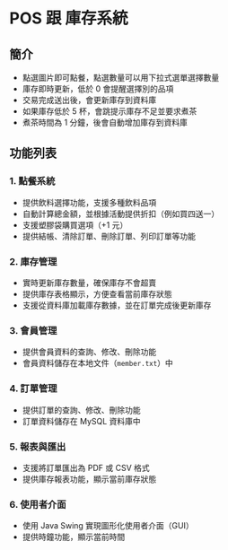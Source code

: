 # POS 跟 庫存系統

## 簡介
- 點選圖片即可點餐，點選數量可以用下拉式選單選擇數量
- 庫存即時更新，低於 0 會提醒選擇別的品項
- 交易完成送出後，會更新庫存到資料庫
- 如果庫存低於 5 杯，會跳提示庫存不足並要求煮茶
- 煮茶時間為 1 分鐘，後會自動增加庫存到資料庫

## 功能列表

### 1. 點餐系統
- 提供飲料選擇功能，支援多種飲料品項
- 自動計算總金額，並根據活動提供折扣（例如買四送一）
- 支援塑膠袋購買選項（+1 元）
- 提供結帳、清除訂單、刪除訂單、列印訂單等功能

### 2. 庫存管理
- 實時更新庫存數量，確保庫存不會超賣
- 提供庫存表格顯示，方便查看當前庫存狀態
- 支援從資料庫加載庫存數據，並在訂單完成後更新庫存

### 3. 會員管理
- 提供會員資料的查詢、修改、刪除功能
- 會員資料儲存在本地文件（`member.txt`）中

### 4. 訂單管理
- 提供訂單的查詢、修改、刪除功能
- 訂單資料儲存在 MySQL 資料庫中

### 5. 報表與匯出
- 支援將訂單匯出為 PDF 或 CSV 格式
- 提供庫存報表功能，顯示當前庫存狀態

### 6. 使用者介面
- 使用 Java Swing 實現圖形化使用者介面（GUI）
- 提供時鐘功能，顯示當前時間
